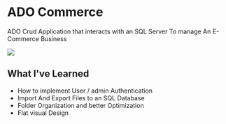 # ADO Commerce 

ADO Crud Application that interacts with an SQL Server
To manage An E-Commerce Business  

![](https://i.imgur.com/MSz90Dv.png)

## What I've Learned 

* How to implement User / admin Authentication 
* Import And Export Files to an SQL Database 
* Folder Organization and better Optimization 
* Flat visual Design

